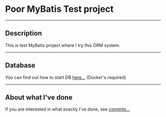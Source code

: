 # Poor MyBatis Test project 
___
## Description
This is test MyBatis project where I try this ORM system.
___

## Database
You can find out how to start DB [here...](https://github.com/BotNicholas/PureMyBatisSimple/tree/master/src/main/resources/mysql/Commands.txt) (Docker's required)
___

## About what I've done
If you are interested in what exactly I've done, see [commits...](https://github.com/BotNicholas/PureMyBatisSimple/commits/master/)